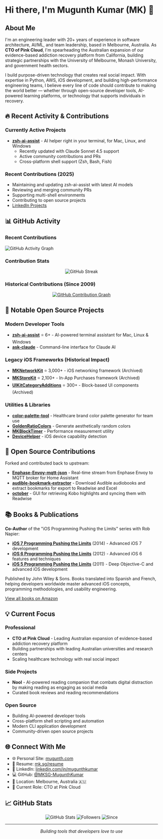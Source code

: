 # Hi there, I'm Mugunth Kumar (MK) 👋

## About Me

I'm an engineering leader with 20+ years of experience in software architecture, AI/ML, and team leadership, based in Melbourne, Australia. As **CTO of Pink Cloud**, I'm spearheading the Australian expansion of our evidence-based addiction recovery platform from California, building strategic partnerships with the University of Melbourne, Monash University, and government health sectors.

I build purpose-driven technology that creates real social impact. With expertise in Python, AWS, iOS development, and building high-performance engineering teams, I believe every line of code should contribute to making the world better — whether through open-source developer tools, AI-powered learning platforms, or technology that supports individuals in recovery.

## 🔥 Recent Activity & Contributions

### Currently Active Projects
- **[zsh-ai-assist](https://github.com/MKSG-MugunthKumar/zsh-ai-assist)** - AI helper right in your terminal, for Mac, Linux, and Windows
  - Recently updated with Claude Sonnet 4.5 support
  - Active community contributions and PRs
  - Cross-platform shell support (Zsh, Bash, Fish)

### Recent Contributions (2025)
- Maintaining and updating zsh-ai-assist with latest AI models
- Reviewing and merging community PRs
- Supporting multi-shell environments
- Contributing to open source projects
- [LinkedIn Projects](https://www.linkedin.com/in/mugunthkumar)

## 📊 GitHub Activity

### Recent Contributions
![GitHub Activity Graph](https://github-readme-activity-graph.vercel.app/graph?username=MKSG-MugunthKumar&theme=github-compact&hide_border=true&area=true)

### Contribution Stats
<div align="center">

![GitHub Streak](https://github-readme-streak-stats.herokuapp.com/?user=MKSG-MugunthKumar&theme=default&hide_border=true)

</div>

### Historical Contributions (Since 2009)
<div align="center">

[![GitHub Contribution Graph](https://github-readme-stats.vercel.app/api?username=MKSG-MugunthKumar&show_icons=true&include_all_commits=true&count_private=false&theme=default&hide_border=true)](https://github.com/MKSG-MugunthKumar)

</div>

## 🚀 Notable Open Source Projects

### Modern Developer Tools
- **[zsh-ai-assist](https://github.com/MKSG-MugunthKumar/zsh-ai-assist)** ⭐ 6+ - AI-powered terminal assistant for Mac, Linux & Windows
- **[ask-claude](https://github.com/MKSG-MugunthKumar/ask-claude)** - Command-line interface for Claude AI

### Legacy iOS Frameworks (Historical Impact)
- **[MKNetworkKit](https://github.com/MKSG-MugunthKumar/MKNetworkKit)** ⭐ 3,000+ - iOS networking framework (Archived)
- **[MKStoreKit](https://github.com/MKSG-MugunthKumar/MKStoreKit)** ⭐ 2,100+ - In-App Purchases framework (Archived)
- **[UIKitCategoryAdditions](https://github.com/MKSG-MugunthKumar/UIKitCategoryAdditions)** ⭐ 300+ - Block-based UI components (Archived)

### Utilities & Libraries
- **[color-palette-tool](https://github.com/MKSG-MugunthKumar/color-palette-tool)** - Healthcare brand color palette generator for team use
- **[GoldenRatioColors](https://github.com/MKSG-MugunthKumar/GoldenRatioColors)** - Generate aesthetically random colors
- **[MKBlockTimer](https://github.com/MKSG-MugunthKumar/MKBlockTimer)** - Performance measurement utility
- **[DeviceHelper](https://github.com/MKSG-MugunthKumar/DeviceHelper)** - iOS device capability detection

## 🤝 Open Source Contributions

Forked and contributed back to upstream:

- **[Enphase-Envoy-mqtt-json](https://github.com/vk2him/Enphase-Envoy-mqtt-json)** - Real-time stream from Enphase Envoy to MQTT broker for Home Assistant
- **[audible-bookmark-extractor](https://github.com/GGyll/audible-bookmark-extractor)** - Download Audible audiobooks and extract bookmarks for export to Readwise and Excel
- **[october](https://github.com/marcus-crane/october)** - GUI for retrieving Kobo highlights and syncing them with Readwise

## 📚 Books & Publications

**Co-Author** of the "iOS Programming Pushing the Limits" series with Rob Napier:

- **[iOS 7 Programming Pushing the Limits](https://www.amazon.com/iOS-Programming-Pushing-Limits-Applications/dp/1118818342)** (2014) - Advanced iOS 7 development
- **[iOS 6 Programming Pushing the Limits](https://www.amazon.com/iOS-Programming-Pushing-Limits-Application/dp/1118449959)** (2012) - Advanced iOS 6 features and techniques
- **[iOS 5 Programming Pushing the Limits](https://www.amazon.com/iOS-Programming-Pushing-Limits-Extraordinary/dp/1119961327)** (2011) - Deep Objective-C and advanced iOS development

Published by John Wiley & Sons. Books translated into Spanish and French, helping developers worldwide master advanced iOS concepts, programming methodologies, and usability engineering.

[View all books on Amazon](https://www.amazon.com/stores/author/B006IY5KRK)

## 💡 Current Focus

### Professional
- **CTO at Pink Cloud** - Leading Australian expansion of evidence-based addiction recovery platform
- Building partnerships with leading Australian universities and research centers
- Scaling healthcare technology with real social impact

### Side Projects
- **Nool** - AI-powered reading companion that combats digital distraction by making reading as engaging as social media
- Curated book reviews and reading recommendations

### Open Source
- Building AI-powered developer tools
- Cross-platform shell scripting and automation
- Modern CLI application development
- Community-driven open source projects

## 🌐 Connect With Me

- 🌐 Personal Site: [mugunth.com](https://mugunth.com)
- 📄 Resume: [mk.sg/resume](https://mk.sg/resume)
- 💼 LinkedIn: [linkedin.com/in/mugunthkumar](https://www.linkedin.com/in/mugunthkumar)
- 💻 GitHub: [@MKSG-MugunthKumar](https://github.com/MKSG-MugunthKumar)
- 📍 Location: Melbourne, Australia 🇦🇺
- 🏢 Current Role: CTO at Pink Cloud

## 📈 GitHub Stats

<div align="center">

![GitHub Stats](https://img.shields.io/badge/Repos-50-blue?style=for-the-badge)
![Followers](https://img.shields.io/badge/Followers-1.3k-green?style=for-the-badge)
![Since](https://img.shields.io/badge/On%20GitHub%20Since-2009-orange?style=for-the-badge)

</div>

---

<div align="center">

*Building tools that developers love to use*

</div>
